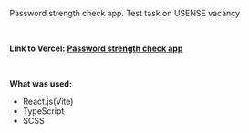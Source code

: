 Password strength check app. Test task on USENSE vacancy

&nbsp;

<strong>Link to Vercel:</strong>
<strong><a href="https://password-check-indol.vercel.app">Password strength check app</a></strong>

&nbsp;

<strong>What was used:</strong>

- React.js(Vite)
- TypeScript
- SCSS
